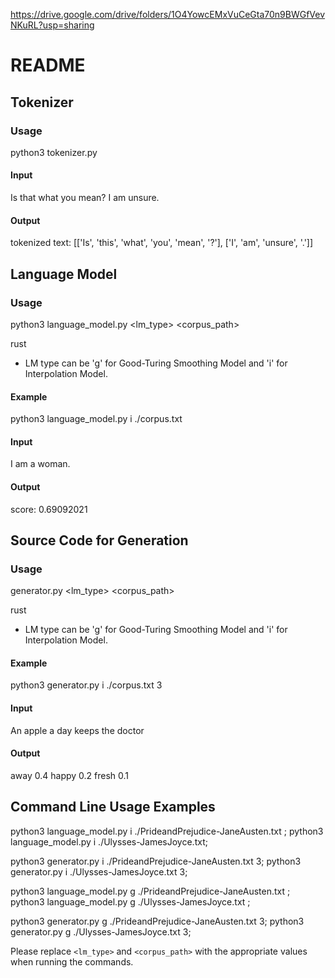 https://drive.google.com/drive/folders/1O4YowcEMxVuCeGta70n9BWGfVevNKuRL?usp=sharing



# README

## Tokenizer

### Usage

python3 tokenizer.py

#### Input

Is that what you mean? I am unsure.

#### Output

tokenized text: [['Is', 'this', 'what', 'you', 'mean', '?'], ['I', 'am', 'unsure', '.']]

## Language Model

### Usage

python3 language_model.py <lm_type> <corpus_path>

rust

- LM type can be 'g' for Good-Turing Smoothing Model and 'i' for Interpolation Model.

#### Example

python3 language_model.py i ./corpus.txt

#### Input

I am a woman.

#### Output

score: 0.69092021

## Source Code for Generation

### Usage

generator.py <lm_type> <corpus_path> <k>

rust

- LM type can be 'g' for Good-Turing Smoothing Model and 'i' for Interpolation Model.

#### Example

python3 generator.py i ./corpus.txt 3

#### Input

An apple a day keeps the doctor

#### Output

away 0.4
happy 0.2
fresh 0.1

## Command Line Usage Examples

python3 language_model.py i ./PrideandPrejudice-JaneAusten.txt ; python3 language_model.py i ./Ulysses-JamesJoyce.txt;

python3 generator.py i ./PrideandPrejudice-JaneAusten.txt 3; python3 generator.py i ./Ulysses-JamesJoyce.txt 3;

python3 language_model.py g ./PrideandPrejudice-JaneAusten.txt ; python3 language_model.py g ./Ulysses-JamesJoyce.txt ;

python3 generator.py g ./PrideandPrejudice-JaneAusten.txt 3; python3 generator.py g ./Ulysses-JamesJoyce.txt 3;

Please replace `<lm_type>` and `<corpus_path>` with the appropriate values when running the commands.
